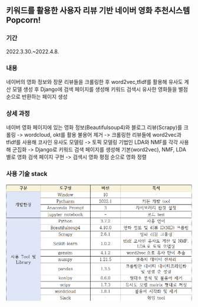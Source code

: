 
 ## 키워드를 활용한 사용자 리뷰 기반 네이버 영화 추천시스템 Popcorn!
 ### 기간  
 2022.3.30.~2022.4.8.  
 ### 내용   
 네이버의 영화 정보와 장문 리뷰들을 크롤링한 후 word2vec,tfidf를 활용해 유사도 계산 모델 생성 후 Django에 검색 페이지를 생성해 키워드 검색시 유사한 영화들을 별점순으로 반환하는 페이지 생성  
 ### 상세 과정 
 네이버 영화 페이지에 있는 영화 정보(Beautifulsoup4)와 블로그 리뷰(Scrapy)를 크롤링 -> wordcloud, okt를 활용 불용어 제거 -> 크롤링한 리뷰들에 word2vec과 tfidf를 사용해 코사인 유사도 모델링 -> 토픽 모델링 기법인 LDA와 NMF를 각각 사용해 군집화 ->  Django로 키워드 검색 페이지를 생성해 기본(word2vec), NMF, LDA 별로 영화 검색 페이지 구현 -> 검색시 영화 평점 순으로 영화 정렬
 
 ### 사용 기술 stack
 
 ![image](./stack.png)
